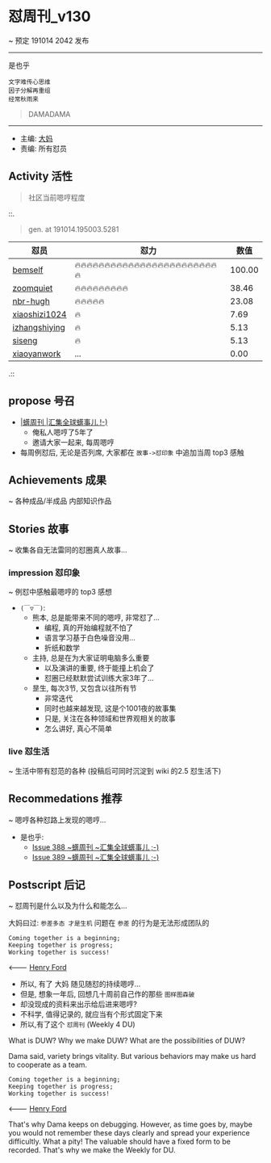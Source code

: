 # 怼周刊_v130
~ 预定 191014 2042 发布

-----------------------------------------

是也乎

    文字难传心思维
    因子分解再重组
    经常秋雨来

> DAMADAMA


-----------------------------------------

- 主编: [大妈](http://du.zoomquiet.io/2014-02/ac0-zq/)
- 责编: 所有怼员

## Activity 活性
> 社区当前嗯哼程度


::.

> gen. at 191014.195003.5281 

 怼员 | 怼力 | 数值 
---- | ---- | ----
[bemself](https://du.101.camp/PoDU/v0/bemself/) | 🔥🔥🔥🔥🔥🔥🔥🔥🔥🔥🔥🔥🔥🔥🔥🔥🔥🔥🔥🔥🔥🔥🔥🔥🔥 | 100.00
[zoomquiet](https://du.101.camp/PoDU/v0/zoomquiet/) | 🔥🔥🔥🔥🔥🔥🔥🔥🔥 | 38.46
[nbr-hugh](https://du.101.camp/PoDU/v0/nbr-hugh/) | 🔥🔥🔥🔥🔥 | 23.08
[xiaoshizi1024](https://du.101.camp/PoDU/v0/xiaoshizi1024/) | 🔥 | 7.69
[izhangshiying](https://du.101.camp/PoDU/v0/izhangshiying/) | 🔥 | 5.13
[siseng](https://du.101.camp/PoDU/v0/siseng/) | 🔥 | 5.13
[xiaoyanwork](https://du.101.camp/PoDU/v0/xiaoyanwork/) | ... | 0.00

.::


## propose 号召

- [|蠎周刊 |汇集全球蠎事儿 !-)](http://weekly.pychina.org/archives.html)
    + 俺私人嗯哼了5年了
    + 邀请大家一起来, 每周嗯哼
- 每周例怼后, 无论是否列席, 大家都在 `故事->怼印象` 中追加当周 top3 感触



## Achievements 成果 
~ 各种成品/半成品 内部知识作品

      
## Stories 故事 
~ 收集各自无法雷同的怼圈真人故事...


### impression 怼印象 
~ 例怼中感触最嗯哼的 top3 感想

- `(￣▽￣)`:
    + 熊本, 总是能带来不同的嗯哼, 非常怼了...
        * 编程, 真的开始编程就不怕了
        * 语言学习基于白色噪音没用...
        * 折纸和数学
    + 主持, 总是在为大家证明电脑多么重要
        * 以及演讲的重要, 终于能撞上机会了
        * 怼圈已经默默尝试训练大家3年了...
    + 昰生, 每次3节, 又包含以往所有节
        * 非常迭代
        * 同时也越来越发现, 这是个1001夜的故事集
        * 只是, 关注在各种领域和世界观相关的故事
        * 怎么讲好, 真心不简单

### live 怼生活
~ 生活中带有怼范的各种 (投稿后可同时沉淀到 wiki 的2.5 怼生活下)


## Recommedations 推荐 
~ 嗯哼各种怼路上发现的嗯哼...

- 是也乎:
    + [Issue 388 ~蠎周刊 ~汇集全球蠎事儿 ;-)](http://weekly.pychina.org/issue/issue-388.html)
    + [Issue 389 ~蠎周刊 ~汇集全球蠎事儿 ;-)](http://weekly.pychina.org/issue/issue-389.html)


## Postscript 后记 
~ 怼周刊是什么以及为什么和能怎么...

大妈曰过: `参差多态 才是生机`
问题在 `参差` 的行为是无法形成团队的

    Coming together is a beginning; 
    Keeping together is progress; 
    Working together is success!

<--- [Henry Ford](https://www.brainyquote.com/quotes/quotes/h/henryford121997.html)

- 所以, 有了 大妈 随见随怼的持续嗯哼...
- 但是, 想象一年后, 回想几十周前自己作的那些 `图样图森破` 
- 却没现成的资料来出示给后进来嗯哼?
- 不科学, 值得记录的, 就应当有个形式固定下来
- 所以,有了这个 `怼周刊` (Weekly 4 DU)

What is DUW?
Why we make DUW?
What are the possibilities of DUW?

Dama said, variety brings vitality.
But various behaviors may make us hard to cooperate as a team.

    Coming together is a beginning; 
    Keeping together is progress; 
    Working together is success!

<--- [Henry Ford](https://www.brainyquote.com/quotes/quotes/h/henryford121997.html)

That's why Dama keeps on debugging.
However, as time goes by, maybe you would not remember these days clearly and spread your experience difficultly.
What a pity!
The valuable should have a fixed form to be recorded.
That's why we make the Weekly for DU.

